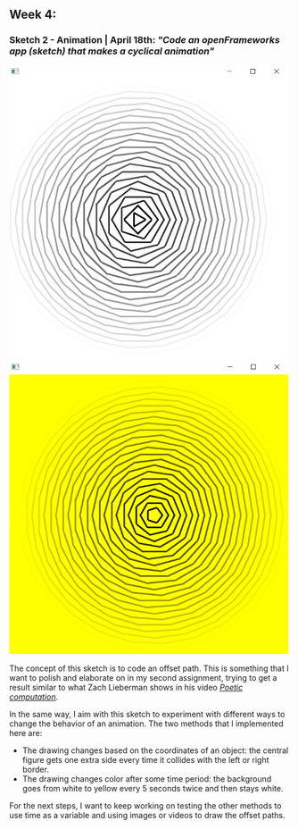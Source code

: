 ## Week 4:

### Sketch 2 - Animation | April 18th: _"Code an openFrameworks app (sketch) that makes a cyclical animation"_

<img src="test.png" width ="500" />  <img src="test1.png" width ="500" />

The concept of this sketch is to code an offset path. This is something that I want to polish and elaborate on in my second assignment, trying to get a result similar to what Zach Lieberman shows in his video [_Poetic computation_](https://www.youtube.com/watch?v=bmztlO9_Wvo&t=82s).

In the same way, I aim with this sketch to experiment with different ways to change the behavior of an animation. The two methods that I implemented here are:
- The drawing changes based on the coordinates of an object: the central figure gets one extra side every time it collides with the left or right border.
- The drawing changes color after some time period: the background goes from white to yellow every 5 seconds twice and then stays white.

For the next steps, I want to keep working on testing the other methods to use time as a variable and using images or videos to draw the offset paths.
